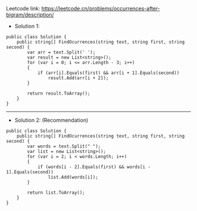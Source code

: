 Leetcode link: https://leetcode.cn/problems/occurrences-after-bigram/description/ 

- Solution 1:
```
public class Solution {
    public string[] FindOcurrences(string text, string first, string second) {
        var arr = text.Split(' ');
        var result = new List<string>();
        for (var i = 0; i <= arr.Length - 3; i++)
        {
            if (arr[i].Equals(first) && arr[i + 1].Equals(second))
                result.Add(arr[i + 2]);
        }

        return result.ToArray();
    }
}
```

---

- Solution 2: (Recommendation)
```
public class Solution {
    public string[] FindOcurrences(string text, string first, string second) {
        var words = text.Split(" ");
        var list = new List<string>();
        for (var i = 2; i < words.Length; i++)
        {
            if (words[i - 2].Equals(first) && words[i - 1].Equals(second))
                list.Add(words[i]);
        }

        return list.ToArray();
    }
}
```
